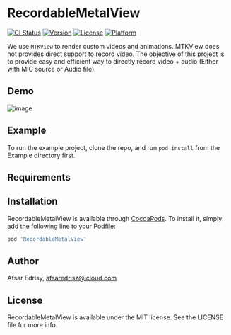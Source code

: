 # RecordableMetalView

[![CI Status](https://img.shields.io/badge/Pod-1.7.5-yellowgreen)](https://travis-ci.org/afsaredrisy/RecordableMetalView)
[![Version](https://img.shields.io/badge/Version-0.1.0-lightgrey)](https://cocoapods.org/pods/RecordableMetalView)
[![License](https://img.shields.io/badge/License-MIT-blue)](https://cocoapods.org/pods/RecordableMetalView)
[![Platform](https://img.shields.io/badge/Platform-Swift%205.0-green)](https://cocoapods.org/pods/RecordableMetalView)

We use  `MTKView`  to render custom videos and animations. MTKView does not provides direct support to record video.
The objective of this project is to provide easy and efficient way to directly record video + audio (Either with MIC source or Audio file). 

## Demo
![image](https://drive.google.com/uc?export=view&id=17JinR9YkwDPW_fN0EYS5ISUHTmmXSwoQ)

## Example

To run the example project, clone the repo, and run `pod install` from the Example directory first.

## Requirements

## Installation

RecordableMetalView is available through [CocoaPods](https://cocoapods.org). To install
it, simply add the following line to your Podfile:

```ruby
pod 'RecordableMetalView'
```

## Author

Afsar Edrisy, afsaredrisz@icloud.com

## License

RecordableMetalView is available under the MIT license. See the LICENSE file for more info.
